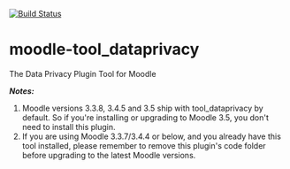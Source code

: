 [![Build Status](https://travis-ci.org/moodlehq/moodle-tool_dataprivacy.svg?branch=MOODLE_34_STABLE)](https://travis-ci.org/moodlehq/moodle-tool_dataprivacy)

# moodle-tool_dataprivacy
The Data Privacy Plugin Tool for Moodle

_**Notes:**_
1. Moodle versions 3.3.8, 3.4.5 and 3.5 ship with tool_dataprivacy by default. So if you're installing or upgrading to Moodle 3.5, you don't need to install this plugin.
2. If you are using Moodle 3.3.7/3.4.4 or below, and you already have this tool installed, please remember to remove this plugin's code folder before upgrading to the latest Moodle versions.

